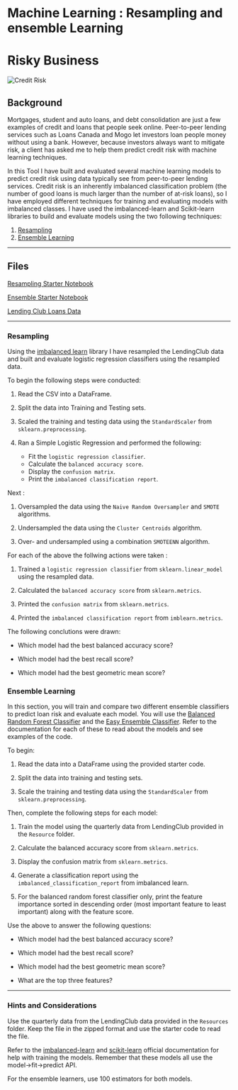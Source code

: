 # Machine Learning : Resampling and ensemble Learning
# Risky Business
 
![Credit Risk](Images/credit-risk.jpg)

## Background

Mortgages, student and auto loans, and debt consolidation are just a few examples of credit and loans that people seek online. Peer-to-peer lending services such as Loans Canada and Mogo let investors loan people money without using a bank. However, because investors always want to mitigate risk, a client has asked me to help them predict credit risk with machine learning techniques.

In this Tool I have built and evaluated several machine learning models to predict credit risk using data typically see from peer-to-peer lending services. Credit risk is an inherently imbalanced classification problem (the number of good loans is much larger than the number of at-risk loans), so I have employed different techniques for training and evaluating models with imbalanced classes. I have used the imbalanced-learn and Scikit-learn libraries to build and evaluate models using the two following techniques:

1. [Resampling](#Resampling)
2. [Ensemble Learning](#Ensemble-Learning)

- - -

## Files

[Resampling Starter Notebook](credit_risk_resampling.ipynb)

[Ensemble Starter Notebook](credit_risk_ensemble.ipynb)

[Lending Club Loans Data](LoanStats_2019Q1.csv.zip)

- - -

### Resampling

Using the [imbalanced learn](https://imbalanced-learn.readthedocs.io) library I have resampled the LendingClub data and built and evaluate logistic regression classifiers using the resampled data.

To begin the following steps were conducted:

1. Read the CSV into a DataFrame.

2. Split the data into Training and Testing sets.

3. Scaled the training and testing data using the `StandardScaler` from `sklearn.preprocessing`.

4. Ran a Simple Logistic Regression and performed the following:
    * Fit the `logistic regression classifier`.
    * Calculate the `balanced accuracy score`.
    * Display the `confusion matrix`.
    * Print the `imbalanced classification report`.

Next :

1. Oversampled the data using the `Naive Random Oversampler` and `SMOTE` algorithms.

2. Undersampled the data using the `Cluster Centroids` algorithm.

3. Over- and undersampled using a combination `SMOTEENN` algorithm.


For each of the above the follwing actions were taken :

1. Trained a `logistic regression classifier` from `sklearn.linear_model` using the resampled data.

2. Calculated the `balanced accuracy score` from `sklearn.metrics`.

3. Printed the `confusion matrix` from `sklearn.metrics`.

4. Printed the `imbalanced classification report` from `imblearn.metrics`.


The following conclutions were drawn:

* Which model had the best balanced accuracy score?
>  
* Which model had the best recall score?
>
* Which model had the best geometric mean score?

### Ensemble Learning 

In this section, you will train and compare two different ensemble classifiers to predict loan risk and evaluate each model. You will use the [Balanced Random Forest Classifier](https://imbalanced-learn.org/stable/references/generated/imblearn.ensemble.BalancedRandomForestClassifier.html) and the [Easy Ensemble Classifier](https://imbalanced-learn.org/stable/references/generated/imblearn.ensemble.EasyEnsembleClassifier.html). Refer to the documentation for each of these to read about the models and see examples of the code.

To begin:

1. Read the data into a DataFrame using the provided starter code.

2. Split the data into training and testing sets.

3. Scale the training and testing data using the `StandardScaler` from `sklearn.preprocessing`.


Then, complete the following steps for each model:

1. Train the model using the quarterly data from LendingClub provided in the `Resource` folder.

2. Calculate the balanced accuracy score from `sklearn.metrics`.

3. Display the confusion matrix from `sklearn.metrics`.

4. Generate a classification report using the `imbalanced_classification_report` from imbalanced learn.

5. For the balanced random forest classifier only, print the feature importance sorted in descending order (most important feature to least important) along with the feature score.


Use the above to answer the following questions:

* Which model had the best balanced accuracy score?

* Which model had the best recall score?

* Which model had the best geometric mean score?

* What are the top three features?

- - -

### Hints and Considerations

Use the quarterly data from the LendingClub data provided in the `Resources` folder. Keep the file in the zipped format and use the starter code to read the file.

Refer to the [imbalanced-learn](https://imbalanced-learn.readthedocs.io/en/stable/) and [scikit-learn](https://scikit-learn.org/stable/) official documentation for help with training the models. Remember that these models all use the model->fit->predict API.

For the ensemble learners, use 100 estimators for both models.
